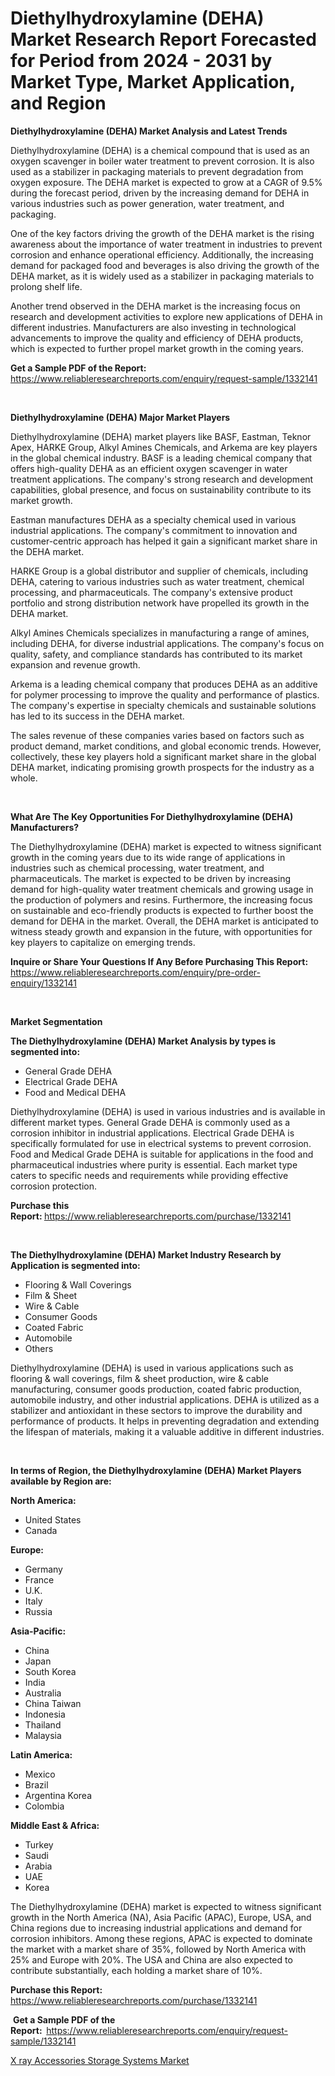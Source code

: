 <p><h1>Diethylhydroxylamine (DEHA) Market Research Report Forecasted for Period from 2024 -  2031 by Market Type, Market Application, and Region</h1></p><p><strong>Diethylhydroxylamine (DEHA) Market Analysis and Latest Trends</strong></p>
<p><p>Diethylhydroxylamine (DEHA) is a chemical compound that is used as an oxygen scavenger in boiler water treatment to prevent corrosion. It is also used as a stabilizer in packaging materials to prevent degradation from oxygen exposure. The DEHA market is expected to grow at a CAGR of 9.5% during the forecast period, driven by the increasing demand for DEHA in various industries such as power generation, water treatment, and packaging.</p><p>One of the key factors driving the growth of the DEHA market is the rising awareness about the importance of water treatment in industries to prevent corrosion and enhance operational efficiency. Additionally, the increasing demand for packaged food and beverages is also driving the growth of the DEHA market, as it is widely used as a stabilizer in packaging materials to prolong shelf life.</p><p>Another trend observed in the DEHA market is the increasing focus on research and development activities to explore new applications of DEHA in different industries. Manufacturers are also investing in technological advancements to improve the quality and efficiency of DEHA products, which is expected to further propel market growth in the coming years.</p></p>
<p><strong>Get a Sample PDF of the Report:&nbsp;</strong> <a href="https://www.reliableresearchreports.com/enquiry/request-sample/1332141">https://www.reliableresearchreports.com/enquiry/request-sample/1332141</a></p>
<p>&nbsp;</p>
<p><strong>Diethylhydroxylamine (DEHA) Major Market Players</strong></p>
<p><p>Diethylhydroxylamine (DEHA) market players like BASF, Eastman, Teknor Apex, HARKE Group, Alkyl Amines Chemicals, and Arkema are key players in the global chemical industry. BASF is a leading chemical company that offers high-quality DEHA as an efficient oxygen scavenger in water treatment applications. The company's strong research and development capabilities, global presence, and focus on sustainability contribute to its market growth.</p><p>Eastman manufactures DEHA as a specialty chemical used in various industrial applications. The company's commitment to innovation and customer-centric approach has helped it gain a significant market share in the DEHA market.</p><p>HARKE Group is a global distributor and supplier of chemicals, including DEHA, catering to various industries such as water treatment, chemical processing, and pharmaceuticals. The company's extensive product portfolio and strong distribution network have propelled its growth in the DEHA market.</p><p>Alkyl Amines Chemicals specializes in manufacturing a range of amines, including DEHA, for diverse industrial applications. The company's focus on quality, safety, and compliance standards has contributed to its market expansion and revenue growth.</p><p>Arkema is a leading chemical company that produces DEHA as an additive for polymer processing to improve the quality and performance of plastics. The company's expertise in specialty chemicals and sustainable solutions has led to its success in the DEHA market.</p><p>The sales revenue of these companies varies based on factors such as product demand, market conditions, and global economic trends. However, collectively, these key players hold a significant market share in the global DEHA market, indicating promising growth prospects for the industry as a whole.</p></p>
<p>&nbsp;</p>
<p><strong>What Are The Key Opportunities For Diethylhydroxylamine (DEHA) Manufacturers?</strong></p>
<p><p>The Diethylhydroxylamine (DEHA) market is expected to witness significant growth in the coming years due to its wide range of applications in industries such as chemical processing, water treatment, and pharmaceuticals. The market is expected to be driven by increasing demand for high-quality water treatment chemicals and growing usage in the production of polymers and resins. Furthermore, the increasing focus on sustainable and eco-friendly products is expected to further boost the demand for DEHA in the market. Overall, the DEHA market is anticipated to witness steady growth and expansion in the future, with opportunities for key players to capitalize on emerging trends.</p></p>
<p><strong>Inquire or Share Your Questions If Any Before Purchasing This Report:</strong> <a href="https://www.reliableresearchreports.com/enquiry/pre-order-enquiry/1332141">https://www.reliableresearchreports.com/enquiry/pre-order-enquiry/1332141</a></p>
<p>&nbsp;</p>
<p><strong>Market Segmentation</strong></p>
<p><strong>The Diethylhydroxylamine (DEHA) Market Analysis by types is segmented into:</strong></p>
<p><ul><li>General Grade DEHA</li><li>Electrical Grade DEHA</li><li>Food and Medical DEHA</li></ul></p>
<p><p>Diethylhydroxylamine (DEHA) is used in various industries and is available in different market types. General Grade DEHA is commonly used as a corrosion inhibitor in industrial applications. Electrical Grade DEHA is specifically formulated for use in electrical systems to prevent corrosion. Food and Medical Grade DEHA is suitable for applications in the food and pharmaceutical industries where purity is essential. Each market type caters to specific needs and requirements while providing effective corrosion protection.</p></p>
<p><strong>Purchase this Report:&nbsp;</strong><a href="https://www.reliableresearchreports.com/purchase/1332141">https://www.reliableresearchreports.com/purchase/1332141</a></p>
<p>&nbsp;</p>
<p><strong>The Diethylhydroxylamine (DEHA) Market Industry Research by Application is segmented into:</strong></p>
<p><ul><li>Flooring & Wall Coverings</li><li>Film & Sheet</li><li>Wire & Cable</li><li>Consumer Goods</li><li>Coated Fabric</li><li>Automobile</li><li>Others</li></ul></p>
<p><p>Diethylhydroxylamine (DEHA) is used in various applications such as flooring & wall coverings, film & sheet production, wire & cable manufacturing, consumer goods production, coated fabric production, automobile industry, and other industrial applications. DEHA is utilized as a stabilizer and antioxidant in these sectors to improve the durability and performance of products. It helps in preventing degradation and extending the lifespan of materials, making it a valuable additive in different industries.</p></p>
<p>&nbsp;</p>
<p><strong>In terms of Region, the Diethylhydroxylamine (DEHA) Market Players available by Region are:</strong></p>
<p>
    <p> <strong> North America: </strong>
        <ul>
            <li>United States</li>
            <li>Canada</li>
        </ul>
        </p> 
    <p> <strong> Europe: </strong>
        <ul>
            <li>Germany</li>
            <li>France</li>
            <li>U.K.</li>
            <li>Italy</li>
            <li>Russia</li>
        </ul>
        </p> 
    <p> <strong> Asia-Pacific: </strong>
        <ul>
            <li>China</li>
            <li>Japan</li>
            <li>South Korea</li>
            <li>India</li>
            <li>Australia</li>
            <li>China Taiwan</li>
            <li>Indonesia</li>
            <li>Thailand</li>
            <li>Malaysia</li>
        </ul>
        </p> 
    <p> <strong> Latin America: </strong>
        <ul>
            <li>Mexico</li>
            <li>Brazil</li>
            <li>Argentina Korea</li>
            <li>Colombia</li>
        </ul>
        </p> 
    <p> <strong> Middle East & Africa: </strong>
        <ul>
            <li>Turkey</li>
            <li>Saudi</li>
            <li>Arabia</li>
            <li>UAE</li>
            <li>Korea</li>
        </ul>
    </p>
    </p>
<p><p>The Diethylhydroxylamine (DEHA) market is expected to witness significant growth in the North America (NA), Asia Pacific (APAC), Europe, USA, and China regions due to increasing industrial applications and demand for corrosion inhibitors. Among these regions, APAC is expected to dominate the market with a market share of 35%, followed by North America with 25% and Europe with 20%. The USA and China are also expected to contribute substantially, each holding a market share of 10%.</p></p>
<p><strong>Purchase this Report: </strong><a href="https://www.reliableresearchreports.com/purchase/1332141">https://www.reliableresearchreports.com/purchase/1332141</a></p>
<p>&nbsp;<strong>Get a Sample PDF of the Report:&nbsp;&nbsp;</strong><a href="https://www.reliableresearchreports.com/enquiry/request-sample/1332141">https://www.reliableresearchreports.com/enquiry/request-sample/1332141</a></p>
<p><strong></strong></p>
<p><p><a href="https://sulfuric-clavicle-d39.notion.site/X-ray-Accessories-Storage-Systems-Market-with-the-goal-of-estimating-the-market-size-and-future-grow-db1aba7f85be4cb09571d886a56d3736">X ray Accessories Storage Systems Market</a></p></p>
